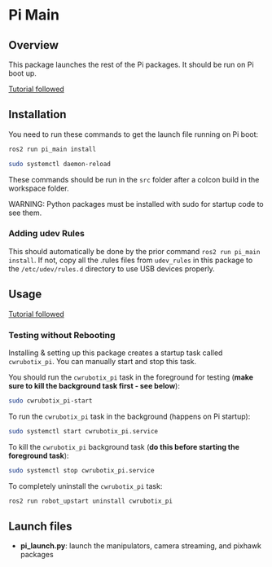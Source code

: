 # Pi Main

## Overview

This package launches the rest of the Pi packages. It should be run on Pi boot up.

[Tutorial followed](https://roboticsbackend.com/make-ros-launch-start-on-boot-with-robot_upstart/)

## Installation
You need to run these commands to get the launch file running on Pi boot:

```bash
ros2 run pi_main install 
```

```bash
sudo systemctl daemon-reload
```

These commands should be run in the `src` folder after a colcon build in the workspace folder.

WARNING: Python packages must be installed with sudo for startup code to see them.


### Adding udev Rules

This should automatically be done by the prior command `ros2 run pi_main install`. If not, copy all the .rules files from `udev_rules` in this package to the `/etc/udev/rules.d` directory to use USB devices properly.

## Usage

[Tutorial followed](https://roboticsbackend.com/make-ros-launch-start-on-boot-with-robot_upstart/)


### Testing without Rebooting
Installing & setting up this package creates a startup task called `cwrubotix_pi`. You can manually start and stop this task.

You should run the `cwrubotix_pi` task in the foreground for testing (**make sure to kill the background task first - see below**):

```bash
sudo cwrubotix_pi-start
```


To run the `cwrubotix_pi` task in the background (happens on Pi startup):

```bash
sudo systemctl start cwrubotix_pi.service
```

To kill the `cwrubotix_pi` background task (**do this before starting the foreground task**):

```bash
sudo systemctl stop cwrubotix_pi.service
```

To completely uninstall the `cwrubotix_pi` task:

```bash
ros2 run robot_upstart uninstall cwrubotix_pi
```

## Launch files
- **pi_launch.py**: launch the manipulators, camera streaming, and pixhawk packages

